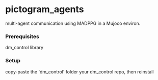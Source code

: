 # pictogram_agents
multi-agent communication using MADPPG in a Mujoco environ.
### Prerequisites
dm_control library
### Setup
copy-paste the 'dm_control' folder your dm_control repo, then reinstall
